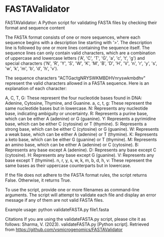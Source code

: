 # FASTAValidator
FASTAValidator: A Python script for validating FASTA files by checking their format and sequence content

The FASTA format consists of one or more sequences, where each sequence begins with a description line starting with '>'. The description line is followed by one or more lines containing the sequence itself. The sequence lines can only contain valid characters, which are a combination of uppercase and lowercase letters ('A', 'C', 'T', 'G', 'a', 'c', 't', 'g') and special characters ('N', 'R', 'Y', 'S', 'W', 'K', 'M', 'B', 'D', 'H', 'V', 'n', 'r', 'y', 's', 'w', 'k', 'm', 'b', 'd', 'h', 'v').

The sequence characters "ACTGactgNRYSWKMBDHVnryswkmbdhv" represent the valid characters allowed in a FASTA sequence. Here is an explanation of each character:

A, C, T, G: These represent the four nucleotide bases found in DNA: Adenine, Cytosine, Thymine, and Guanine.
a, c, t, g: These represent the same nucleotide bases but in lowercase.
N: Represents any nucleotide base, indicating ambiguity or uncertainty.
R: Represents a purine base, which can be either A (adenine) or G (guanine).
Y: Represents a pyrimidine base, which can be either C (cytosine) or T (thymine).
S: Represents a strong base, which can be either C (cytosine) or G (guanine).
W: Represents a weak base, which can be either A (adenine) or T (thymine).
K: Represents a keto base, which can be either G (guanine) or T (thymine).
M: Represents an amino base, which can be either A (adenine) or C (cytosine).
B: Represents any base except A (adenine).
D: Represents any base except C (cytosine).
H: Represents any base except G (guanine).
V: Represents any base except T (thymine).
n, r, y, s, w, k, m, b, d, h, v: These represent the same bases as their uppercase counterparts but in lowercase.

If the file does not adhere to the FASTA format rules, the script returns False. Otherwise, it returns True.

To use the script, provide one or more filenames as command-line arguments. The script will attempt to validate each file and display an error message if any of them are not valid FASTA files.

Example usage:
python validateFASTA.py file1.fasta

Citations
If you are using the validateFASTA.py script, please cite it as follows: Sharma, V. (2023). validateFASTA.py [Python script]. Retrieved from https://github.com/vsmicrogenomics/FASTAValidator

